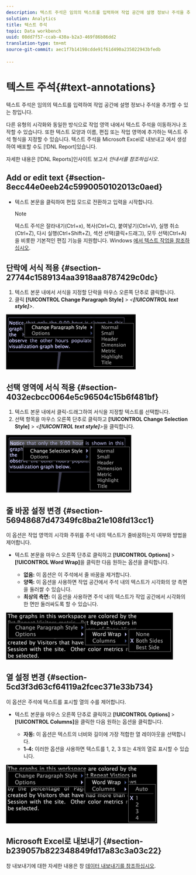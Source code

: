 ```yaml
---
description: 텍스트 주석은 임의의 텍스트를 입력하여 작업 공간에 설명 정보나 주석을 추가할 수 있는 창입니다.
solution: Analytics
title: 텍스트 주석
topic: Data workbench
uuid: 08dd7f57-ccab-430a-b2a3-469f86b86dd2
translation-type: tm+mt
source-git-commit: aec1f7b14198cdde91f61d490a235022943bfedb

---
```



# 텍스트 주석{#text-annotations}

텍스트 주석은 임의의 텍스트를 입력하여 작업 공간에 설명 정보나 주석을 추가할 수 있는 창입니다.

다른 유형의 시각화와 동일한 방식으로 작업 영역 내에서 텍스트 주석을 이동하거나 조작할 수 있습니다. 또한 텍스트 모양과 이름, 편집 또는 작업 영역에 추가하는 텍스트 주석 형식을 지정할 수 있습니다. 텍스트 주석을 Microsoft Excel로 내보내고 에서 생성하여 배포할 수도 [!DNL Report]있습니다.

자세한 내용은 [!DNL Reports]인사이트 보고서 *안내서를 참조하십시오*.

## Add or edit text {#section-8ecc44e0eeb24c5990050102013c0aed}

* 텍스트 본문을 클릭하여 편집 모드로 전환하고 입력을 시작합니다.

   >[!NOTE]
   >
   >텍스트 주석은 잘라내기(Ctrl+x), 복사(Ctrl+C), 붙여넣기(Ctrl+V), 실행 취소(Ctrl+Z), 다시 실행(Ctrl+Shift+Z), 섹션 선택(클릭+드래그), 모두 선택(Ctrl+A)을 비롯한 기본적인 편집 기능을 지원합니다. Windows [에서 텍스트 작업을 참조하십시오](../../../../home/c-get-started/c-wk-win-wksp/c-work-text-win.md#concept-f1222434bf954767808e94b955945c8d).

## 단락에 서식 적용 {#section-27744c1589134aa3918aa8787429c0dc}

1. 텍스트 본문 내에서 서식을 지정할 단락을 마우스 오른쪽 단추로 클릭합니다.
1. 클릭 **[!UICONTROL Change Paragraph Style]** > *&lt;**[!UICONTROL text style]**>*.

![](assets/mnu_Text_Paragraph.png)

## 선택 영역에 서식 적용 {#section-4032ecbcc0064e5c96504c15b6f481bf}

1. 텍스트 본문 내에서 클릭-드래그하여 서식을 지정할 텍스트를 선택합니다.
1. 선택 항목을 마우스 오른쪽 단추로 클릭하고 **[!UICONTROL Change Selection Style]** > *&lt;**[!UICONTROL text style]**>*&#x200B;을 클릭합니다.

![](assets/mnu_Text_Selection.png)

## 줄 바꿈 설정 변경 {#section-56948687d47349fc8ba21e108fd13cc1}

이 옵션은 작업 영역의 시각화 주위를 주석 내의 텍스트가 줄바꿈하는지 여부와 방법을 제어합니다.

* 텍스트 본문을 마우스 오른쪽 단추로 클릭하고 **[!UICONTROL Options]** > **[!UICONTROL Word Wrap]**&#x200B;을 클릭한 다음 원하는 옵션을 클릭합니다.

   * **없음:** 이 옵션은 이 주석에서 줄 바꿈을 제거합니다.
   * **양쪽:** 이 옵션을 사용하면 작업 공간에서 주석 내의 텍스트가 시각화의 양 측면을 둘러쌀 수 있습니다.
   * **최상의 측면:** 이 옵션을 사용하면 주석 내의 텍스트가 작업 공간에서 시각화의 한 면만 둘러싸도록 할 수 있습니다.

![](assets/mnu_Text_OptionsWrap.png)

## 열 설정 변경 {#section-5cd3f3d63cf64119a2fcec371e33b734}

이 옵션은 주석에 텍스트를 표시할 열의 수를 제어합니다.

* 텍스트 본문을 마우스 오른쪽 단추로 클릭하고 **[!UICONTROL Options]** > **[!UICONTROL Columns]**&#x200B;을 클릭한 다음 원하는 옵션을 클릭합니다.

   * **자동:** 이 옵션은 텍스트의 너비와 길이에 가장 적합한 열 레이아웃을 선택합니다.
   * **1-4:** 이러한 옵션을 사용하면 텍스트를 1, 2, 3 또는 4개의 열로 표시할 수 있습니다.

![](assets/mnu_Text_OptionsColumns.png)

## Microsoft Excel로 내보내기 {#section-b239057b822348849fd17a83c3a03c22}

창 내보내기에 대한 자세한 내용은 창 [데이터 내보내기를 참조하십시오](../../../../home/c-get-started/c-wk-win-wksp/c-exp-win-data.md#concept-8df61d64ed434cc5a499023c44197349).
